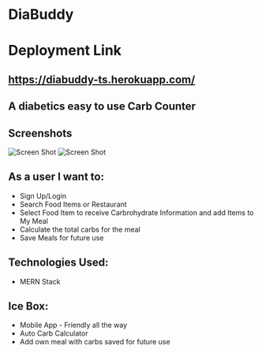 # DiaBuddy

# Deployment Link #
## https://diabuddy-ts.herokuapp.com/

## A diabetics easy to use Carb Counter 

## Screenshots
![Screen Shot](https://imgur.com/a/zhUfPkh)
![Screen Shot](https://imgur.com/a/Fez2DgG)

## As a user I want to:
* Sign Up/Login
* Search Food Items or Restaurant
* Select Food Item to receive Carbrohydrate Information and add Items to My Meal
* Calculate the total carbs for the meal
* Save Meals for future use

## Technologies Used:
* MERN Stack

## Ice Box: 
* Mobile App - Friendly all the way
* Auto Carb Calculator
* Add own meal with carbs saved for future use